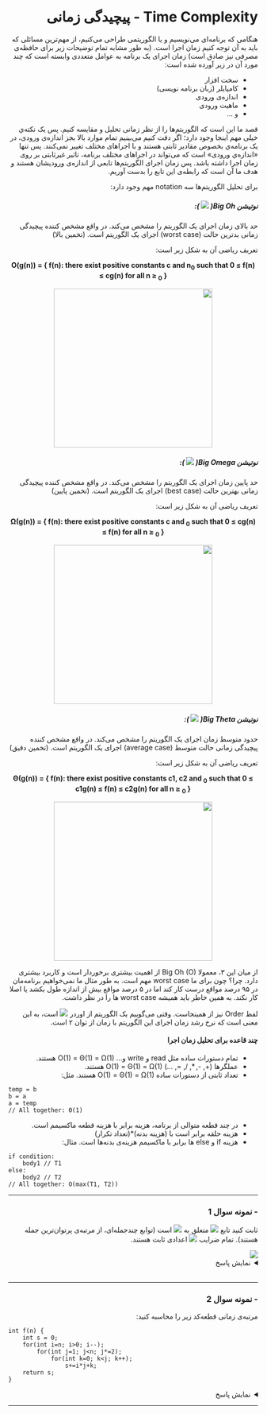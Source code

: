 <div dir="rtl">
	  
# Time Complexity - پیچیدگی زمانی

هنگامی که برنامه‌ای می‌نویسیم و یا الگوریتمی طراحی می‌کنیم، از مهم‌ترین مسائلی که باید به آن توجه کنیم زمان اجرا است. (به طور مشابه تمام توضیحات زیر برای حافظه‌ی مصرفی نیز صادق است)
زمان اجرای یک برنامه به عوامل متعددی وابسته است که چند مورد آن در زیر آورده شده است:
* سخت افزار
* کامپایلر (زبان برنامه نویسی)
* اندازه‌ی ورودی
* ماهیت ورودی
* و ...

قصد ما این است که الگوریتم‌ها را از نظر زمانی تحلیل و مقایسه کنیم. پس یک نکته‌ي خیلی مهم اینجا وجود دارد؛ اگر دقت کنیم می‌بینیم تمام موارد بالا بجز اندازه‌ی ورودی، در یک برنامه‌ي بخصوص مقادیر ثابتی هستند و با اجرا‌های مختلف تغییر نمی‌کنند. پس تنها «اندازه‌ي ورودی» است که می‌تواند در اجرا‌های مختلف برنامه، تاثیر غیرثابتی بر روی زمان اجرا داشته باشد. پس زمان اجرای الگوریتم‌ها تابعی از اندازه‌ی ورودیشان هستند و هدف ما آن است که رابطه‌ی این تابع را بدست آوریم.

برای تحلیل الگوریتم‌ها سه
notation
مهم وجود دارد:

##### نوتیشن Big Oh( <img src="https://latex.codecogs.com/gif.latex?\text{O}" /> ):
حد بالای زمان اجرای یک الگوریتم را مشخص می‌کند. در واقع مشخص کننده پیچیدگی زمانی بدترین حالت
(worst case)
اجرای یک الگوریتم است. (تخمین بالا)

تعریف ریاضی آن به شکل زیر است:

<!-- ```math
O(g(n)) = { f(n): \text{there exist positive constants c and } n_0
            \text{ such that } 0 ≤ f(n) ≤ cg(n) \text{ for all } n ≥ n_0 }
``` -->
<div align="center">
	<b align="center">
		O(g(n)) = { f(n): there exist positive constants c and n<sub>0</sub>
            such that 0 ≤ f(n) ≤ cg(n) for all n ≥ <sub>0</sub> }
	</b>
</div>
<p align="center">
	<img width="320" height="320" src="images/big0.png">
</p>

##### نوتیشن Big Omega( <img src="https://latex.codecogs.com/gif.latex?\Omega" /> ):
حد پایین زمان اجرای یک الگوریتم را مشخص می‌کند. در واقع مشخص کننده پیچیدگی زمانی بهترین حالت 
(best case)
اجرای یک الگوریتم است. (تخمین پایین)

تعریف ریاضی آن به شکل زیر است:
<!-- ```math
\Omega(g(n)) = { f(n): \text{ there exist positive constants c and } n_0 
            \text{ such that } 0 ≤ cg(n) ≤ f(n) \text{ for all } n ≥ n_0 }
``` -->
<div align="center">
	<b align="center">
		Ω(g(n)) = { f(n): there exist positive constants c and <sub>0</sub> 
            such that 0 ≤ cg(n) ≤ f(n) for all n ≥ <sub>0</sub> }
	</b>
</div>
<p align="center">
	<img width="320" height="320" src="images/omega.png">
</p>

##### نوتیشن Big Theta( <img src="https://latex.codecogs.com/gif.latex?\Theta" /> ):
حدود متوسط زمان اجرای یک الگوریتم را مشخص می‌کند. در واقع مشخص کننده پیچیدگی زمانی حالت متوسط
(average case)
اجرای یک الگوریتم است. (تخمین دقیق)

تعریف ریاضی آن به شکل زیر است:
<!-- ```math
\Theta(g(n)) = { f(n): \text{there exist positive constants c1, c2 and }n_0
            \text{ such that } 0 ≤ c1g(n) ≤ f(n) ≤ c2g(n) \text{ for all } n ≥ n_0 }
``` -->
<div align="center">
	<b align="center">
		Θ(g(n)) = { f(n): there exist positive constants c1, c2 and <sub>0</sub>
            such that 0 ≤ c1g(n) ≤ f(n) ≤ c2g(n) for all n ≥ <sub>0</sub> }
	</b>
</div>
<p align="center">
	<img width="320" height="320" src="images/theta.png">
</p>

از میان این ۳، معمولا
Big Oh (O)
از اهمیت بیشتری برخوردار است و کاربرد بیشتری دارد. چرا؟
چون برای ما 
worst case
مهم است. به طور مثال ما نمی‌خواهیم برنامه‌مان در ۹۵ درصد مواقع درست کار کند اما در ۵ درصد مواقع بیش از اندازه طول بکشد یا اصلا کار نکند. به همین خاطر باید همیشه
worst case
ها را در نظر داشت.

لفظ 
Order
نیز از همینجاست. وقتی می‌گوییم یک الگوریتم از اوردر 
<img src="https://latex.codecogs.com/gif.latex?n^2" />
است، به این معنی است که نرخ رشد زمان اجرای این الگوریتم با زمان از توان ۲ است.

#### چند قاعده برای تحلیل زمان اجرا
* تمام دستورات ساده مثل
read
و
write
و...
O(1) = Θ(1) = Ω(1)
هستند.
* عملگرها 
(+, -, *, /, =, ...)
 O(1) = Θ(1) = Ω(1)
هستند.
* تعداد ثابتی از دستورات ساده 
 O(1) = Θ(1) = Ω(1)
هستند. مثل:
<span dir="ltr">

```pseudocode
temp = b
b = a
a = temp
// All together: Θ(1)
```
</span>

* در چند قطعه متوالی از برنامه، هزینه برابر با هزینه‌ قطعه ماکسیمم است.
* هزینه حلقه برابر است با (هزینه بدنه)*(تعداد تکرار)
* هزینه 
if
و
else
ها برابر با ماکسیمم هزینه‌ی بدنه‌ها است. مثال:
<span dir="ltr">

```pseudocode
if condition:
	body1 // T1
else:
	body2 // T2
// All together: O(max(T1, T2))
```
</span>

<hr>

### - نمونه سوال 1
ثابت کنید تابع 
<img src="https://render.githubusercontent.com/render/math?math=f(n)" />
متعلق به 
<img src="https://render.githubusercontent.com/render/math?math=O(n^k)" />
است (توابع چندجمله‌ای، از مرتبه‌ی پرتوان‌ترین جمله هستند). تمام ضرایب 
<img src="https://render.githubusercontent.com/render/math?math=a_i" />
اعدادی ثابت هستند.

<img src="https://latex.codecogs.com/gif.latex?f(n)=\sum_{i=0}^{k}a_in^i=a_0n^0+a_1n^1+\dots+a_kn^k" />

<details>
<summary>نمایش پاسخ</summary>
<br>
<img src="https://latex.codecogs.com/gif.latex?f(n)=a_0n^0+a_1n^1+\dots+a_kn^{k}\leq{a_{0}n^k+a_{1}n^k+\dots+a_kn^k" />
<br>
<img src="https://latex.codecogs.com/gif.latex?\Rightarrow{f(n)}\leq(a_0+a_1+\dots+a_k)n^k" />
<br>
<img src="https://latex.codecogs.com/gif.latex?\Rightarrow{\forall}n>0:f(n)\leq{cn^k},\quad{c}=\sum_{i=0}^ka_i" />
<br>
<img src="https://latex.codecogs.com/gif.latex?\Rightarrow{f(n)}\in{O(n^k)}" />
</details>

<br>
<hr>

### - نمونه سوال 2
مرتبه‌ی زمانی قطعه‌کد زیر را محاسبه کنید:

<div dir="ltr">

```pseudocode
int f(n) {
	int s = 0;
	for(int i=n; i>0; i--);
		for(int j=1; j<n; j*=2);
			for(int k=0; k<j; k++);
				s+=i*j+k;
	return s;
}
```
</div>

<details>
<summary>نمایش پاسخ</summary>
<br>
<p align="right" dir="rtl">
حلقه‌ی 
<img src="https://render.githubusercontent.com/render/math?math=j" />
به اندازه‌ی 
<img src="https://render.githubusercontent.com/render/math?math=m=\log_2n" />
بار اجرا می‌شود. برای بررسی تعداد دفعات اجرای حلقه‌ی 
<img src="https://render.githubusercontent.com/render/math?math=k" />
می‌توان نوشت (تصاعد هندسی):
</p>
<img src="https://render.githubusercontent.com/render/math?math=N_k = 1 + 2 + 4 + \dots + 2^{m-1} = 2^m - 1 = 2^{\log n} - 1 = n - 1 " />
<p align="right" dir="rtl">
بنابراین، دو حلقه‌ی 
<img src="https://render.githubusercontent.com/render/math?math=k" />
و 
<img src="https://render.githubusercontent.com/render/math?math=j" />
با هم از 
<img src="https://render.githubusercontent.com/render/math?math=O(n)" />
می‌باشند. با توجه به این که حلقه‌ی اول 
<img src="https://render.githubusercontent.com/render/math?math=n" />
بار اجرا می‌شود:
</p>
<img src="https://render.githubusercontent.com/render/math?math=T(n) = nO(n) = O(n^2)" />
</details>
<hr>
